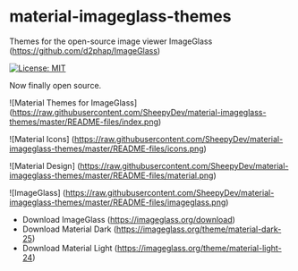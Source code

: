 # material-imageglass-themes
Themes for the open-source image viewer ImageGlass (https://github.com/d2phap/ImageGlass)

[![License: MIT](https://img.shields.io/badge/License-MIT-yellow.svg)](https://opensource.org/licenses/MIT)

Now finally open source.

![Material Themes for ImageGlass] (https://raw.githubusercontent.com/SheepyDev/material-imageglass-themes/master/README-files/index.png)

![Material Icons] (https://raw.githubusercontent.com/SheepyDev/material-imageglass-themes/master/README-files/icons.png)

![Material Design] (https://raw.githubusercontent.com/SheepyDev/material-imageglass-themes/master/README-files/material.png)

![ImageGlass] (https://raw.githubusercontent.com/SheepyDev/material-imageglass-themes/master/README-files/imageglass.png)

- Download ImageGlass (https://imageglass.org/download)
- Download Material Dark (https://imageglass.org/theme/material-dark-25)
- Download Material Light (https://imageglass.org/theme/material-light-24)
